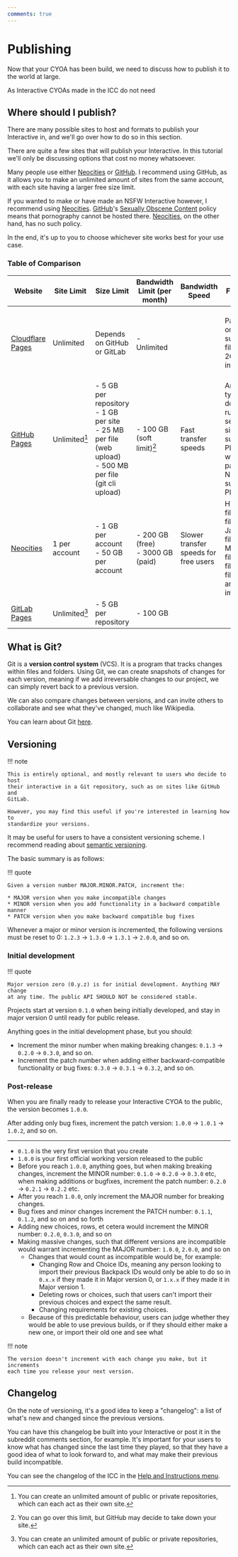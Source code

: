 ```yaml
---
comments: true
---
```


# Publishing
Now that your CYOA has been build, we need to discuss how to publish it to the
world at large. 

As Interactive CYOAs made in the ICC do not need 

## Where should I publish?
There are many possible sites to host and formats to publish your Interactive
in, and we'll go over how to do so in this section.

There are quite a few sites that will publish your Interactive. In this
tutorial we'll only be discussing options that cost no money whatsoever.

Many people use either [Neocities] or [GitHub]. I recommend using GitHub, as it
allows you to make an unlimited amount of sites from the same account, with
each site having a larger free size limit.

If you wanted to make or have made an NSFW Interactive however, I recommend
using [Neocities]. [GitHub]'s [Sexually Obscene Content] policy means that
pornography cannot be hosted there. [Neocities], on the other hand, has no
such policy.

In the end, it's up to you to choose whichever site works best for your use
case.

### Table of Comparison

| Website                | Site Limit    | Size Limit                                                                                                      | Bandwidth Limit (per month)         | Bandwidth Speed                       | File limits                                                                                             | Other notes                                       |
| ---------------------- | ------------- | --------------------------------------------------------------------------------------------------------------- | ----------------------------------- | ------------------------------------- | ------------------------------------------------------------------------------------------------------- | ------------------------------------------------- |
| [Cloudflare Pages]     | Unlimited     | Depends on GitHub or GitLab                                                                                     | - Unlimited                         |                                       | Pages only supports files up to 26.2 MB in size                                                                  | - 1 build at a time<br>- **500 builds per month** |
| [GitHub Pages][GitHub] | Unlimited[^1] | - 5 GB per repository<br>- 1 GB per site<br>- 25 MB per file (web upload)<br>- 500 MB per file (git cli upload) | - 100 GB (soft limit)[^2]           | Fast transfer speeds                  | Any file type, but does not run server-side code such as PHP files, whereas paid Neocities supports PHP |                                                   |
| [Neocities]            | 1 per account | - 1 GB per account<br>- 50 GB per account                                                                       | - 200 GB (free)<br>- 3000 GB (paid) | Slower transfer speeds for free users | HTML files, CSS files, Javascript files, Markdown files, XML files, text files, fonts and images        |                                                   |
| [GitLab Pages][GitLab] | Unlimited[^1] | - 5 GB per repository                                                                                           | - 100 GB                            |                                       |                                                                                                         |                                                   |

## What is Git?
Git is a **version control system** (VCS). It is a program that tracks changes
within files and folders. Using Git, we can create snapshots of changes for
each version, meaning if we add irreversable changes to our project, we can
simply revert back to a previous version.

We can also compare changes between versions, and can invite others to
collaborate and see what they've changed, much like Wikipedia.

You can learn about Git [here](https://rogerdudler.github.io/git-guide/).

## Versioning
!!! note

    This is entirely optional, and mostly relevant to users who decide to host
    their interactive in a Git repository, such as on sites like GitHub and
    GitLab.

    However, you may find this useful if you're interested in learning how to
    standardize your versions.

It may be useful for users to have a consistent versioning scheme. I recommend
reading about [semantic versioning](https://semver.org/).

The basic summary is as follows:

!!! quote

    Given a version number MAJOR.MINOR.PATCH, increment the:

    * MAJOR version when you make incompatible changes
    * MINOR version when you add functionality in a backward compatible manner
    * PATCH version when you make backward compatible bug fixes

Whenever a major or minor version is incremented, the following versions must
be reset to 0: `1.2.3` → `1.3.0` → `1.3.1` → `2.0.0`, and so on.

### Initial development
!!! quote

    Major version zero (0.y.z) is for initial development. Anything MAY change
    at any time. The public API SHOULD NOT be considered stable.

Projects start at version `0.1.0` when being initially developed, and stay in
major version 0 until ready for public release.

Anything goes in the initial development phase, but you should:

* Increment the minor number when making breaking changes: `0.1.3` → `0.2.0` →
`0.3.0`, and so on.
* Increment the patch number when adding either backward-compatible
functionality or bug fixes: `0.3.0` → `0.3.1` → `0.3.2`, and so on.

### Post-release
When you are finally ready to release your Interactive CYOA to the public, the
version becomes `1.0.0`.

<!-- ??? quote

    Patch version Z (x.y.Z | x > 0) MUST be incremented if only backward
    compatible bug fixes are introduced. A bug fix is defined as an internal
    change that fixes incorrect behavior. -->

After adding only bug fixes, increment the patch version: `1.0.0` → `1.0.1` →
`1.0.2`, and so on.



---

* `0.1.0` is the very first version that you create
* `1.0.0` is your first official working version released to the public
* Before you reach `1.0.0`, anything goes, but when making breaking changes,
increment the MINOR number: `0.1.0` → `0.2.0` → `0.3.0` etc, when making
additions or bugfixes, increment the patch number: `0.2.0` → `0.2.1` → `0.2.2`
etc.
* After you reach `1.0.0`, only increment the MAJOR number for breaking
changes.
* Bug fixes and minor changes increment the PATCH number: `0.1.1`, `0.1.2`, and
so on and so forth
* Adding new choices, rows, et cetera would increment the MINOR number:
`0.2.0`, `0.3.0`, and so on
* Making massive changes, such that different versions are incompatible would
warrant incrementing the MAJOR number: `1.0.0`, `2.0.0`, and so on
    * Changes that would count as incompatible would be, for example:
        * Changing Row and Choice IDs, meaning any person looking to import
        their previous Backpack IDs would only be able to do so in `0.x.x` if
        they made it in Major version 0, or `1.x.x` if they made it in Major
        version 1.
        * Deleting rows or choices, such that users can't import their previous
        choices and expect the same result.
        * Changing requirements for existing choices.
    * Because of this predictable behaviour, users can judge whether they would
    be able to use previous builds, or if they should either make a new one, or
    import their old one and see what

!!! note

    The version doesn't increment with each change you make, but it increments
    each time you release your next version.

## Changelog
On the note of versioning, it's a good idea to keep a "changelog": a list of
what's new and changed since the previous versions.

You can have this changelog be built into your Interactive or post it in the
subreddit comments section, for example. It's important for your users to know
what has changed since the last time they played, so that they have a good idea
of what to look forward to, and what may make their previous build
incompatible.

You can see the changelog of the ICC in the [Help and Instructions menu][HAI].

<!-- Footnotes -->
[^1]: You can create an unlimited amount of public or private repositories,
which can each act as their own site.
[^2]: You can go over this limit, but GitHub may decide to take down your site.

<!-- URLs -->
[Neocities]: https://neocities.org/
[GitHub]: https://github.com/
[GitLab]: https://about.gitlab.com/
[Cloudflare Pages]: https://pages.cloudflare.com/
[HAI]: http://icctutorial.pages.dev/introduction/#help-and-instructions
[Sexually Obscene Content]: https://docs.github.com/en/site-policy/acceptable-use-policies/github-sexually-obscene-content